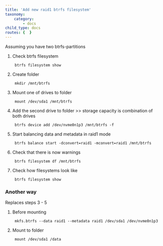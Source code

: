 ```yaml
---
title: 'Add new raid1 btrfs filesystem'
taxonomy:
    category:
        - docs
child_type: docs
routes: {  }
---
```


Assuming you have two btrfs-partitions

1. Check btrfs filesystem

        btrfs filesystem show

2. Create folder

        mkdir /mnt/btrfs

3. Mount one of drives to folder

        mount /dev/sda1 /mnt/btrfs

4. Add the second drive to folder >> storage capacity is combination of both drives

        btrfs device add /dev/nvme0n1p3 /mnt/btrfs -f

5. Start balancing data and metadata in raid1 mode

        btrfs balance start -dconvert=raid1 -mconvert=raid1 /mnt/btrfs

6. Check that there is now warnings

        btrfs filesystem df /mnt/btrfs

7. Check how filesystems look like

        btrfs filesystem show

### Another way

Replaces steps 3 - 5

1. Before mounting 

        mkfs.btrfs --data raid1 --metadata raid1 /dev/sda1 /dev/nvme0n1p3

2. Mount to folder

        mount /dev/sda1 /data